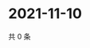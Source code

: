 # 2021-11-10

共 0 条

<!-- BEGIN WEIBO -->
<!-- 最后更新时间 Wed Nov 10 2021 13:09:52 GMT+0800 (China Standard Time) -->

<!-- END WEIBO -->
